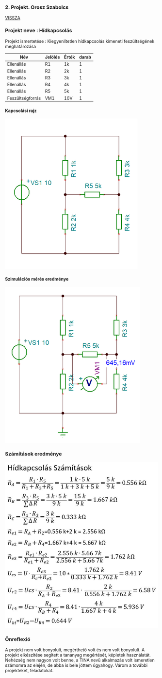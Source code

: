 ### 2. Projekt. Orosz Szabolcs
[VISSZA](https://oroszszr.github.io/portfolio/)

### Projekt neve : Hídkapcsolás
Projekt ismertetése : Kiegyenlítetlen hídkapcsolás kimeneti feszültségének meghatározása

|Név|Jelölés|Érték|darab|
|----|----|----|------|
|Ellenállás|R1|1k|1|
|Ellenállás|R2|2k|1|
|Ellenállás|R3|3k|1|
|Ellenállás|R4|4k|1|
|Ellenállás|R5|5k|1|
|Feszültségforrás|VM1|10V|1|

#### Kapcsolási rajz
![kapcsolasirajz](OroszSzabolcs_PR-1.1.PNG "kapcsolási rajz")
#### Szimulációs mérés eredménye
![szimulaciosmereseredmenye](OroszSzabolcs_PR-1.2.PNG "Szimulációs mérés eredménye")
### Számítások eredménye
![Szamitasok](szamitasok.JPG "Számítások")

### Önreflexió
A projekt nem volt bonyolult, megérthető volt és nem volt bonyolult. A projekt elkészítése segített a tananyag megértését, képletek használatát. Nehézség nem nagyon volt benne, a TINA nevű alkalmazás volt ismeretlen számomra az elején, de abba is bele jöttem úgyahogy.
Várom a további projekteket, feladatokat.
